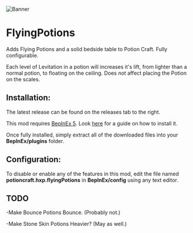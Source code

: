 ![Banner](https://user-images.githubusercontent.com/91914593/135918760-f718eaf3-fe3e-4653-ab78-f56dfb6327e6.png)
# FlyingPotions

 Adds Flying Potions and a solid bedside table to Potion Craft. Fully configurable.
 
 Each level of Levitation in a potion will increases it's lift, from lighter than a normal potion, to floating on the ceiling.
 Does *not* affect placing the Potion on the scales.
 
## Installation:

The latest release can be found on the releases tab to the right.

This mod requires [BepInEx 5](https://github.com/BepInEx/BepInEx/releases). Look [here](https://docs.bepinex.dev/master/articles/user_guide/installation/unity_mono.html) for a guide on how to install it.

Once fully installed, simply extract all of the downloaded files into your **BepInEx/plugins** folder.

## Configuration:

To disable or enable any of the features in this mod, edit the file named **potioncraft.hxp.flyingPotions** in **BepInEx/config** using any text editor.
 
## TODO
 
 -Make Bounce Potions Bounce. (Probably not.)
 
 -Make Stone Skin Potions Heavier? (May as well.)
